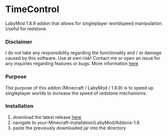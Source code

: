 # TimeControl
LabyMod 1.8.9 addon that allows for singleplayer worldspeed manipulation. Useful for redstone.
### Disclaimer
I do not take any responsibility regarding the functionality and / or damage caused by this software. Use at own risk! 
Contact me or open an issue for any inquiries regarding features or bugs.
More information [here](https://github.com/Pleezon)

### Purpose
The purpose of this addon (Minecraft / LabyMod / 1.8.9) is to speed up singleplayer worlds to increase the speed of redstone mechanisms.

### Installation
1. download the latest release [here](https://github.com/Pleezon/TimeControl/releases)
2. navigate to your-Minecraft-installation/LabyMod/Addons-1.8
3. paste the previously downloaded jar into the directory
